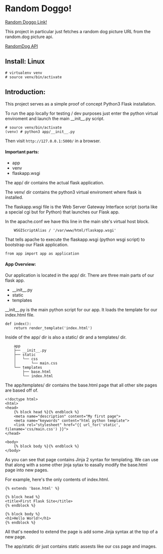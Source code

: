 # Random Doggo!

[Random Doggo Link!](https://doggo.thefamu.net/)

This project in particular just fetches a random dog picture URL from the
random.dog picture api.

[RandomDog API](https://random.dog/woof.json "API for random.dog")

## Install: Linux

```
# virtualenv venv
# source venv/bin/activate
```

## Introduction:

This project serves as a simple proof of concept Python3 Flask installation.

To run the app locally for testing / dev purposes just enter the python virtual
enviroment and launch the main \_\_init\_\_.py script.

```
# source venv/bin/activate
(venv) # python3 app/__init__.py
```

Then visit `http://127.0.0.1:5000/` in a browser.

#### Important parts:

* app
* venv
* flaskapp.wsgi

The app/ dir contains the actual flask application.

The venv/ dir contains the python3 virtual enviroment where flask is installed.

The flaskapp.wsgi file is the Web Server Gateway Interface script (sorta like a
special cgi but for Python) that launches our Flask app.

In the apache.conf we have this line in the main site's virtual host block.

`    WSGIScriptAlias / '/var/www/html/flaskapp.wsgi'`

That tells apache to execute the flaskapp.wsgi (python wsgi script) to
bootstrap our Flask application. 

```
from app import app as application
```

#### App Overview:

Our application is located in the app/ dir. There are three main parts of our
flask app.

* \_\_init\_\_.py
* static
* templates

\_\_init\_\_.py is the main python script for our app. It loads the template for
our index.html file.

```
def index():
	return render_template('index.html')
```

Inside of the app/ dir is also a static/ dir and a templates/ dir.

```
	app
	├── __init__.py
	├── static
	│   └── css
	│       └── main.css
	└── templates
	    ├── base.html
	    └── index.html
```

The app/templates/ dir contains the base.html page that all other site pages
are based off of.

```
<!doctype html>
<html>
<head>
	{% block head %}{% endblock %}
	<meta name="description" content="My first page">
	<meta name="keywords" content="html python template">
	<link rel="stylesheet" href="{{ url_for('static', filename='css/main.css') }}">
</head>

<body>
	{% block body %}{% endblock %}
</body>
```

As you can see that page contains Jinja 2 syntax for templating. We can use
that along with a some other jinja sytax to easally modify the base.html page
into new pages.

For example, here's the only contents of index.html.

```
{% extends 'base.html' %}

{% block head %}
<title>First Flask Site</title>
{% endblock %}

{% block body %}
<h1>Hello World!</h1>
{% endblock %}
```

All that's needed to extend the page is add some Jinja syntax at the top of a
new page.

The app/static dir just contains static assests like our css page and images.

